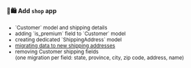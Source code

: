 #### 🛒🛍 Add `shop` app

<small>
<ul>
  <li>
    `Customer` model and shipping details
  </li>
  <li class="fragment">
    adding `is_premium` field to `Customer` model
  </li>
  <li class="fragment">
    creating dedicated `ShippingAddress` model
  </li>
  <li class="fragment">
    <u>migrating data to new shipping addresses</u>
  </li>
  <li class="fragment">
    removing Customer shipping fields<br>
    (one migration per field: state, province, city, zip code, address, name)
  </li>
</ul>
</small>


<aside class="notes">
</aside>
